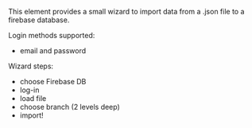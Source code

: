 This element provides a small wizard to import data from a .json file to a firebase database.

Login methods supported:
- email and password


Wizard steps:
- choose Firebase DB
- log-in
- load file
- choose branch (2 levels deep)
- import!